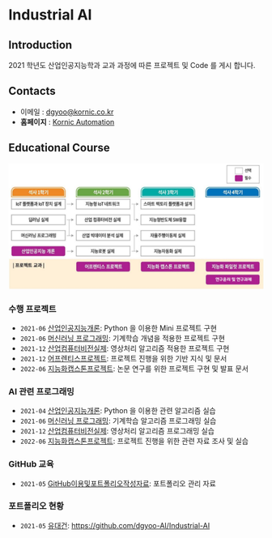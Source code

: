 # **Industrial AI** 

## Introduction

2021 학년도 산업인공지능학과 교과 과정에 따른 프로젝트 및 Code 를 게시 합니다.

## Contacts

- 이메일 : [dgyoo@kornic.co.kr](mailto:dgyoo@kornic.co.kr)
- **홈페이지** : [Kornic Automation](https://www.kornic.co.kr)

## Educational Course

![Course](./Images/EducationalCourse.jpg)

### 수행 프로젝트

- `2021-06` [산업인공지능개론](https://github.com/dgyoo-AI/Industrial-AI/tree/main/Projects/산업인공지능개론): Python 을 이용한 Mini 프로젝트 구현
- `2021-06` [머신러닝 프로그래밍](https://github.com/dgyoo-AI/Industrial-AI/tree/main/Projects/머신러닝프로그래밍): 기계학습 개념을 적용한 프로젝트 구현
- `2021-12` [산업컴퓨터비전실제](https://github.com/dgyoo-AI/Industrial-AI/tree/main/Projects/산업컴퓨터비전실제): 영상처리 알고리즘 적용한 프로젝트 구현
- `2021-12` [어프렌티스프로젝트](https://github.com/dgyoo-AI/Industrial-AI/tree/main/Projects/어프렌티스프로젝트): 프로젝트 진행을 위한 기반 지식 및 문서
- `2022-06` [지능화캡스톤프로젝트](https://github.com/dgyoo-AI/Industrial-AI/tree/main/Projects/지능화캡스톤프로젝트): 논문 연구를 위한 프로젝트 구현 및 발표 문서

### AI 관련 프로그래밍

- `2021-04` [산업인공지능개론](https://github.com/dgyoo-AI/Industrial-AI/tree/main/Programming/산업인공지능개론): Python 을 이용한 관련 알고리즘 실습
- `2021-06` [머신러닝 프로그래밍](https://github.com/dgyoo-AI/Industrial-AI/tree/main/Programming/머신러닝프로그래밍): 기계학습 알고리즘 프로그래밍 실습
- `2021-12` [산업컴퓨터비전실제](https://github.com/dgyoo-AI/Industrial-AI/tree/main/Programming/산업컴퓨터비전실제): 영상처리 알고리즘 프로그래밍 실습
- `2022-06` [지능화캡스톤프로젝트](https://github.com/dgyoo-AI/Industrial-AI/tree/main/Programming/지능화캡스톤프로젝트): 프로젝트 진행을 위한 관련 자료 조사 및 실습

### GitHub 교육

- `2021-05` [GitHub이용및포트폴리오작성자료](https://github.com/dgyoo-AI/Industrial-AI): 포트폴리오 관리 자료

### 포트폴리오 현황

- `2021-05` [유대건](https://github.com/dgyoo-AI/Industrial-AI): https://github.com/dgyoo-AI/Industrial-AI

